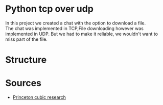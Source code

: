 # Python tcp over udp
In this project we created a chat with the option to download a file.  
The chat was implemented in TCP,File downloading however was implemented in UDP. But we had to make it reliable, we wouldn't want to miss part of the file.  

# Structure


# Sources
  - <a href="https://www.cs.princeton.edu/courses/archive/fall16/cos561/papers/Cubic08.pdf">Princeton cubic research</a>
